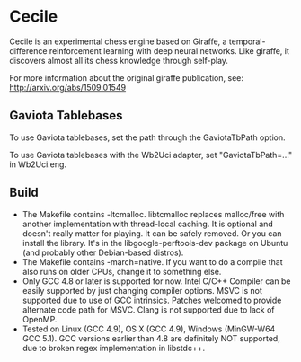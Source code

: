# Cecile #

Cecile is an experimental chess engine based on Giraffe, a temporal-difference reinforcement learning with deep neural networks. Like giraffe, it discovers almost all its chess knowledge through self-play.

For more information about the original giraffe publication, see: http://arxiv.org/abs/1509.01549

## Gaviota Tablebases ##
To use Gaviota tablebases, set the path through the GaviotaTbPath option.

To use Gaviota tablebases with the Wb2Uci adapter, set "GaviotaTbPath=..." in Wb2Uci.eng.

## Build ##
* The Makefile contains -ltcmalloc. libtcmalloc replaces malloc/free with another implementation with thread-local caching. It is optional and doesn't really matter for playing. It can be safely removed. Or you can install the library. It's in the libgoogle-perftools-dev package on Ubuntu (and probably other Debian-based distros).
* The Makefile contains -march=native. If you want to do a compile that also runs on older CPUs, change it to something else.
* Only GCC 4.8 or later is supported for now. Intel C/C++ Compiler can be easily supported by just changing compiler options. MSVC is not supported due to use of GCC intrinsics. Patches welcomed to provide alternate code path for MSVC. Clang is not supported due to lack of OpenMP.
* Tested on Linux (GCC 4.9), OS X (GCC 4.9), Windows (MinGW-W64 GCC 5.1). GCC versions earlier than 4.8 are definitely NOT supported, due to broken regex implementation in libstdc++.
